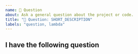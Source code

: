 ```yaml
---
name: 🤔 Question
about: Ask a general question about the project or code.
title: "🤔 Question: SHORT_DESCRIPTION"
labels: "question, lambda"
---
```


## I have the following question
<!-- Describe your question -->
